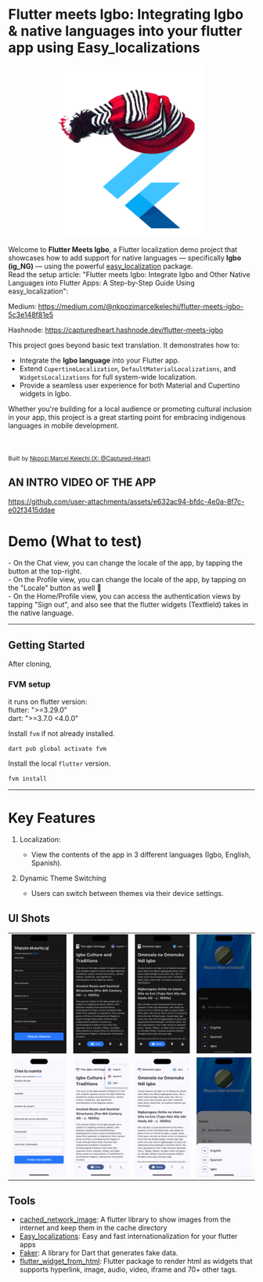 # Flutter meets Igbo: Integrating Igbo & native languages into your flutter app using Easy_localizations

<div align="center">
   <img src="./assets/images/logo.png" width="300" height="350" color="0xFF2676FC"/>
   </div>

<p>
  Welcome to <strong>Flutter Meets Igbo</strong>, a Flutter localization demo project that showcases how to add support for native languages — specifically <strong>Igbo (ig_NG)</strong> — using the powerful 
  <a href="https://pub.dev/packages/easy_localization" target="_blank">easy_localization</a> package.</br>
Read the setup article: "Flutter meets Igbo: Integrate Igbo and Other Native Languages into Flutter Apps: A Step-by-Step Guide Using easy_localization": 

Medium: https://medium.com/@nkpozimarcelkelechi/flutter-meets-igbo-5c3e148f81e5

Hashnode: https://capturedheart.hashnode.dev/flutter-meets-igbo


</p>

<p>
  This project goes beyond basic text translation. It demonstrates how to:
</p>

<ul>
  <li>Integrate the <strong>Igbo language</strong> into your Flutter app.</li>
  <li>Extend <code>CupertinoLocalization</code>, <code>DefaultMaterialLocalizations</code>, and <code>WidgetsLocalizations</code> for full system-wide localization.</li>
  <li>Provide a seamless user experience for both Material and Cupertino widgets in Igbo.</li>
</ul>

<p>
  Whether you're building for a local audience or promoting cultural inclusion in your app, this project is a great starting point for embracing indigenous languages in mobile development.
</p>

<br/>

<sub>Built by <a href="https://twitter.com/_Captured_Heart">Nkpozi Marcel Kelechi (X: @Captured-Heart)</a></sub>
<br />

## AN INTRO VIDEO OF THE APP


https://github.com/user-attachments/assets/e632ac94-bfdc-4e0a-8f7c-e02f3415ddae


# Demo (What to test)

<div align="left">
- On the Chat view, you can change the locale of the app, by tapping the button at the top-right. <br/>
- On the Profile view, you can change the locale of the app, by tapping on the "Locale" button as well 🥳<br/>
- On the Home/Profile view, you can access the authentication views by tapping "Sign out", and also see that the flutter widgets (Textfield) takes in the native language.<br/>

</div>

</div>

---

## Getting Started

After cloning,

### FVM setup

it runs on flutter version: <br> flutter: ">=3.29.0" <br> dart: ">=3.7.0 <4.0.0"

Install `fvm` if not already installed.

```bash
dart pub global activate fvm
```

Install the local `flutter` version.

```bash
fvm install
```

---

# Key Features

1. Localization:

   - View the contents of the app in 3 different languages (Igbo, English, Spanish).

2. Dynamic Theme Switching

   - Users can switch between themes via their device settings.

## UI Shots

<div style="text-align: center">
  <table>
    <tr>
      <td style="text-align: center">
        <img src="screenshots/auth_dark_igbo.png" width="800" />
      </td>
      <td style="text-align: center">
        <img src="screenshots/chat_dark_english.png" width="800" />
      </td>
       <td style="text-align: center">
        <img src="screenshots/chat_dark_igbo.png" width="800" />
      </td> <td style="text-align: center">
        <img src="screenshots/profile_dark.png" width="800" />
      </td>
    </tr>
     <tr>
      <td style="text-align: center">
        <img src="screenshots/auth_light_spanish.png" width="800" />
      </td>
      <td style="text-align: center">
        <img src="screenshots/chat_light_english.png" width="800" />
      </td>
       <td style="text-align: center">
        <img src="screenshots/chat_light_igbo.png" width="800" />
      </td> <td style="text-align: center">
        <img src="screenshots/profile_light.png" width="800" />
      </td>
    </tr>
  </table>
</div>

## Tools

- [cached_network_image](https://pub.dev/packages/cached_network_image): A flutter library to show images from the internet and keep them in the cache directory
- [Easy_localizations](https://pub.dev/packages/easy_localization): Easy and fast internationalization for your flutter apps
- [Faker](https://pub.dev/packages/faker): A library for Dart that generates fake data.
- [flutter_widget_from_html](https://pub.dev/packages/flutter_widget_from_html): Flutter package to render html as widgets that supports hyperlink, image, audio, video, iframe and 70+ other tags.


